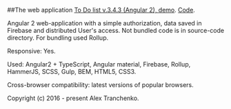 ##The web application [To Do list v.3.4.3 (Angular 2), demo]( https://sash-ua.github.io/todo-angular2-last/ ). [Code]( https://github.com/sash-ua/todo-angular2-last ).
 
Angular 2 web-application with a simple authorization, data saved in Firebase and distributed User's access. Not bundled code is in source-code directory. For bundling used Rollup.

Responsive: Yes.

Used:  Angular2 + TypeScript, Angular material, Firebase, Rollup, HammerJS, SCSS, Gulp, BEM, HTML5, CSS3.

Cross-browser compatibility: latest versions of popular browsers.


Copyright (c) 2016 - present Alex Tranchenko.
